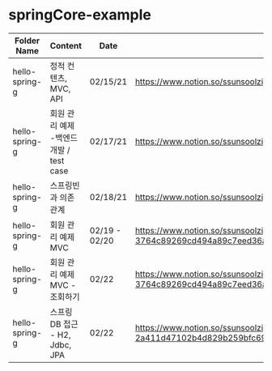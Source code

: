 # springCore-example

| Folder Name  | Content | Date| notes |
| ------------- | ------------- |------|-----|
| hello-spring-g  | 정적 컨텐츠, MVC, API  | 02/15/21|https://www.notion.so/ssunsoolzip/f0b86dd82ea44b0c975f8aea291ae076|
| hello-spring-g  | 회원 관리 예제 -백엔드개발 / test case  | 02/17/21|https://www.notion.so/ssunsoolzip/5c33b7a5584b462fb41116992be59ab0 |
| hello-spring-g  | 스프링빈 과  의존관계  | 02/18/21|https://www.notion.so/ssunsoolzip/2d47e83e97e84cf6a7b46e296be65ed8|
| hello-spring-g  | 회원 관리 예제 MVC  | 02/19 - 02/20|https://www.notion.so/ssunsoolzip/MVC-3764c89269cd494a89c7eed36a52510b|
| hello-spring-g  | 회원 관리 예제 MVC - 조회하기  |02/22 |https://www.notion.so/ssunsoolzip/MVC-3764c89269cd494a89c7eed36a52510b|
| hello-spring-g  | 스프링 DB 접근 - H2, Jdbc, JPA  |02/22 |https://www.notion.so/ssunsoolzip/DB-2a411d47102b4d829b259bfc69b769bb|



